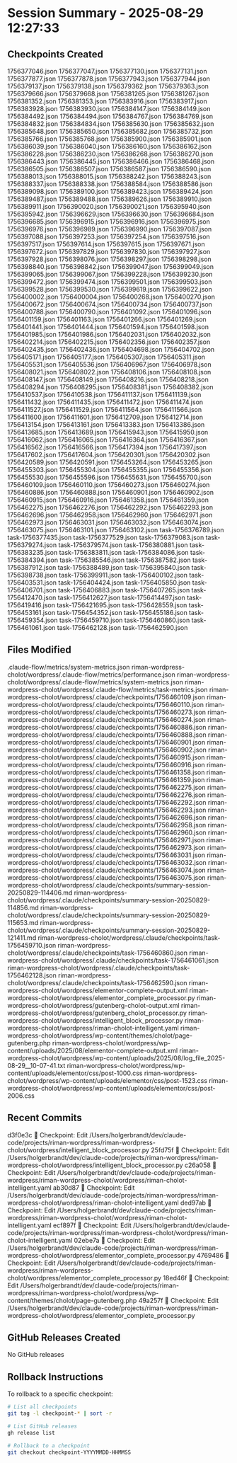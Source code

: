 # Session Summary - 2025-08-29 12:27:33

## Checkpoints Created
1756377046.json
1756377047.json
1756377130.json
1756377131.json
1756377877.json
1756377878.json
1756377943.json
1756377944.json
1756379137.json
1756379138.json
1756379362.json
1756379363.json
1756379666.json
1756379668.json
1756381265.json
1756381267.json
1756381352.json
1756381353.json
1756383916.json
1756383917.json
1756383928.json
1756383930.json
1756384147.json
1756384149.json
1756384492.json
1756384494.json
1756384767.json
1756384769.json
1756384832.json
1756384834.json
1756385630.json
1756385632.json
1756385648.json
1756385650.json
1756385682.json
1756385732.json
1756385766.json
1756385768.json
1756385900.json
1756385901.json
1756386039.json
1756386040.json
1756386160.json
1756386162.json
1756386228.json
1756386230.json
1756386268.json
1756386270.json
1756386443.json
1756386445.json
1756386466.json
1756386468.json
1756386505.json
1756386507.json
1756386587.json
1756386590.json
1756388013.json
1756388015.json
1756388242.json
1756388243.json
1756388337.json
1756388338.json
1756388584.json
1756388586.json
1756389098.json
1756389100.json
1756389423.json
1756389424.json
1756389487.json
1756389488.json
1756389626.json
1756389910.json
1756389911.json
1756390020.json
1756390021.json
1756395940.json
1756395942.json
1756396629.json
1756396630.json
1756396684.json
1756396685.json
1756396915.json
1756396916.json
1756396975.json
1756396976.json
1756396989.json
1756396990.json
1756397087.json
1756397088.json
1756397253.json
1756397254.json
1756397516.json
1756397517.json
1756397614.json
1756397615.json
1756397671.json
1756397672.json
1756397829.json
1756397830.json
1756397927.json
1756397928.json
1756398076.json
1756398297.json
1756398298.json
1756398840.json
1756398842.json
1756399047.json
1756399049.json
1756399065.json
1756399067.json
1756399228.json
1756399230.json
1756399472.json
1756399474.json
1756399501.json
1756399503.json
1756399528.json
1756399530.json
1756399619.json
1756399622.json
1756400002.json
1756400004.json
1756400268.json
1756400270.json
1756400672.json
1756400674.json
1756400734.json
1756400737.json
1756400788.json
1756400790.json
1756401092.json
1756401096.json
1756401159.json
1756401163.json
1756401266.json
1756401269.json
1756401441.json
1756401444.json
1756401594.json
1756401598.json
1756401985.json
1756401986.json
1756402031.json
1756402032.json
1756402214.json
1756402215.json
1756402356.json
1756402357.json
1756402435.json
1756402436.json
1756404698.json
1756404702.json
1756405171.json
1756405177.json
1756405307.json
1756405311.json
1756405531.json
1756405536.json
1756406967.json
1756406978.json
1756408021.json
1756408022.json
1756408106.json
1756408108.json
1756408147.json
1756408149.json
1756408216.json
1756408218.json
1756408294.json
1756408295.json
1756408381.json
1756408382.json
1756410537.json
1756410538.json
1756411137.json
1756411139.json
1756411432.json
1756411435.json
1756411472.json
1756411474.json
1756411527.json
1756411529.json
1756411564.json
1756411566.json
1756411600.json
1756411601.json
1756412709.json
1756412714.json
1756413154.json
1756413161.json
1756413383.json
1756413386.json
1756413685.json
1756413689.json
1756415943.json
1756415950.json
1756416062.json
1756416065.json
1756416364.json
1756416367.json
1756416562.json
1756416566.json
1756417394.json
1756417397.json
1756417602.json
1756417604.json
1756420301.json
1756420302.json
1756420589.json
1756420591.json
1756453264.json
1756453265.json
1756455303.json
1756455304.json
1756455355.json
1756455356.json
1756455530.json
1756455596.json
1756455631.json
1756455700.json
1756460109.json
1756460110.json
1756460273.json
1756460274.json
1756460886.json
1756460888.json
1756460901.json
1756460902.json
1756460915.json
1756460916.json
1756461358.json
1756461359.json
1756462275.json
1756462276.json
1756462292.json
1756462293.json
1756462696.json
1756462958.json
1756462960.json
1756462971.json
1756462973.json
1756463031.json
1756463032.json
1756463074.json
1756463075.json
1756463101.json
1756463102.json
task-1756376789.json
task-1756377435.json
task-1756377529.json
task-1756379083.json
task-1756379274.json
task-1756379574.json
task-1756380881.json
task-1756383235.json
task-1756383811.json
task-1756384086.json
task-1756384394.json
task-1756385546.json
task-1756387582.json
task-1756387912.json
task-1756388489.json
task-1756395840.json
task-1756398738.json
task-1756399911.json
task-1756400102.json
task-1756403531.json
task-1756404424.json
task-1756405850.json
task-1756406701.json
task-1756406883.json
task-1756407265.json
task-1756412470.json
task-1756412627.json
task-1756414497.json
task-1756419416.json
task-1756421695.json
task-1756428559.json
task-1756453161.json
task-1756454352.json
task-1756455186.json
task-1756459354.json
task-1756459710.json
task-1756460860.json
task-1756461061.json
task-1756462128.json
task-1756462590.json

## Files Modified
.claude-flow/metrics/system-metrics.json
riman-wordpress-cholot/wordpress/.claude-flow/metrics/performance.json
riman-wordpress-cholot/wordpress/.claude-flow/metrics/system-metrics.json
riman-wordpress-cholot/wordpress/.claude-flow/metrics/task-metrics.json
riman-wordpress-cholot/wordpress/.claude/checkpoints/1756460109.json
riman-wordpress-cholot/wordpress/.claude/checkpoints/1756460110.json
riman-wordpress-cholot/wordpress/.claude/checkpoints/1756460273.json
riman-wordpress-cholot/wordpress/.claude/checkpoints/1756460274.json
riman-wordpress-cholot/wordpress/.claude/checkpoints/1756460886.json
riman-wordpress-cholot/wordpress/.claude/checkpoints/1756460888.json
riman-wordpress-cholot/wordpress/.claude/checkpoints/1756460901.json
riman-wordpress-cholot/wordpress/.claude/checkpoints/1756460902.json
riman-wordpress-cholot/wordpress/.claude/checkpoints/1756460915.json
riman-wordpress-cholot/wordpress/.claude/checkpoints/1756460916.json
riman-wordpress-cholot/wordpress/.claude/checkpoints/1756461358.json
riman-wordpress-cholot/wordpress/.claude/checkpoints/1756461359.json
riman-wordpress-cholot/wordpress/.claude/checkpoints/1756462275.json
riman-wordpress-cholot/wordpress/.claude/checkpoints/1756462276.json
riman-wordpress-cholot/wordpress/.claude/checkpoints/1756462292.json
riman-wordpress-cholot/wordpress/.claude/checkpoints/1756462293.json
riman-wordpress-cholot/wordpress/.claude/checkpoints/1756462696.json
riman-wordpress-cholot/wordpress/.claude/checkpoints/1756462958.json
riman-wordpress-cholot/wordpress/.claude/checkpoints/1756462960.json
riman-wordpress-cholot/wordpress/.claude/checkpoints/1756462971.json
riman-wordpress-cholot/wordpress/.claude/checkpoints/1756462973.json
riman-wordpress-cholot/wordpress/.claude/checkpoints/1756463031.json
riman-wordpress-cholot/wordpress/.claude/checkpoints/1756463032.json
riman-wordpress-cholot/wordpress/.claude/checkpoints/1756463074.json
riman-wordpress-cholot/wordpress/.claude/checkpoints/1756463075.json
riman-wordpress-cholot/wordpress/.claude/checkpoints/summary-session-20250829-114406.md
riman-wordpress-cholot/wordpress/.claude/checkpoints/summary-session-20250829-114856.md
riman-wordpress-cholot/wordpress/.claude/checkpoints/summary-session-20250829-115653.md
riman-wordpress-cholot/wordpress/.claude/checkpoints/summary-session-20250829-121411.md
riman-wordpress-cholot/wordpress/.claude/checkpoints/task-1756459710.json
riman-wordpress-cholot/wordpress/.claude/checkpoints/task-1756460860.json
riman-wordpress-cholot/wordpress/.claude/checkpoints/task-1756461061.json
riman-wordpress-cholot/wordpress/.claude/checkpoints/task-1756462128.json
riman-wordpress-cholot/wordpress/.claude/checkpoints/task-1756462590.json
riman-wordpress-cholot/wordpress/elementor-complete-output.xml
riman-wordpress-cholot/wordpress/elementor_complete_processor.py
riman-wordpress-cholot/wordpress/gutenberg-cholot-output.xml
riman-wordpress-cholot/wordpress/gutenberg_cholot_processor.py
riman-wordpress-cholot/wordpress/intelligent_block_processor.py
riman-wordpress-cholot/wordpress/riman-cholot-intelligent.yaml
riman-wordpress-cholot/wordpress/wp-content/themes/cholot/page-gutenberg.php
riman-wordpress-cholot/wordpress/wp-content/uploads/2025/08/elementor-complete-output.xml
riman-wordpress-cholot/wordpress/wp-content/uploads/2025/08/log_file_2025-08-29__10-07-41.txt
riman-wordpress-cholot/wordpress/wp-content/uploads/elementor/css/post-1000.css
riman-wordpress-cholot/wordpress/wp-content/uploads/elementor/css/post-1523.css
riman-wordpress-cholot/wordpress/wp-content/uploads/elementor/css/post-2006.css

## Recent Commits
d3f0e3c 🔖 Checkpoint: Edit /Users/holgerbrandt/dev/claude-code/projects/riman-wordpress/riman-wordpress-cholot/wordpress/intelligent_block_processor.py
25fd75f 🔖 Checkpoint: Edit /Users/holgerbrandt/dev/claude-code/projects/riman-wordpress/riman-wordpress-cholot/wordpress/intelligent_block_processor.py
c26a058 🔖 Checkpoint: Edit /Users/holgerbrandt/dev/claude-code/projects/riman-wordpress/riman-wordpress-cholot/wordpress/riman-cholot-intelligent.yaml
ab30d87 🔖 Checkpoint: Edit /Users/holgerbrandt/dev/claude-code/projects/riman-wordpress/riman-wordpress-cholot/wordpress/riman-cholot-intelligent.yaml
ded97ab 🔖 Checkpoint: Edit /Users/holgerbrandt/dev/claude-code/projects/riman-wordpress/riman-wordpress-cholot/wordpress/riman-cholot-intelligent.yaml
ecf897f 🔖 Checkpoint: Edit /Users/holgerbrandt/dev/claude-code/projects/riman-wordpress/riman-wordpress-cholot/wordpress/riman-cholot-intelligent.yaml
02ebe7a 🔖 Checkpoint: Edit /Users/holgerbrandt/dev/claude-code/projects/riman-wordpress/riman-wordpress-cholot/wordpress/elementor_complete_processor.py
4769486 🔖 Checkpoint: Edit /Users/holgerbrandt/dev/claude-code/projects/riman-wordpress/riman-wordpress-cholot/wordpress/elementor_complete_processor.py
18ed46f 🔖 Checkpoint: Edit /Users/holgerbrandt/dev/claude-code/projects/riman-wordpress/riman-wordpress-cholot/wordpress/wp-content/themes/cholot/page-gutenberg.php
49a257f 🔖 Checkpoint: Edit /Users/holgerbrandt/dev/claude-code/projects/riman-wordpress/riman-wordpress-cholot/wordpress/elementor_complete_processor.py

## GitHub Releases Created
No GitHub releases

## Rollback Instructions
To rollback to a specific checkpoint:
```bash
# List all checkpoints
git tag -l checkpoint-* | sort -r

# List GitHub releases
gh release list

# Rollback to a checkpoint
git checkout checkpoint-YYYYMMDD-HHMMSS
```
